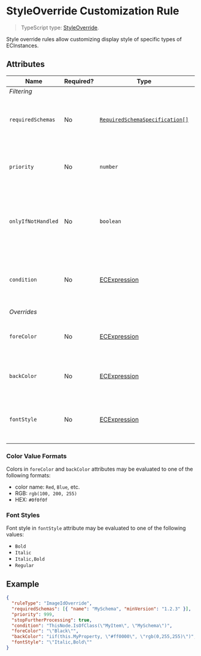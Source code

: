 # StyleOverride Customization Rule

> TypeScript type: [StyleOverride]($presentation-common).

Style override rules allow customizing display style of specific types of ECInstances.

## Attributes

| Name               | Required? | Type                                                                 | Default     | Meaning                                                                                  |
| ------------------ | --------- | -------------------------------------------------------------------- | ----------- | ---------------------------------------------------------------------------------------- |
| *Filtering*        |
| `requiredSchemas`  | No        | [`RequiredSchemaSpecification[]`](../Advanced/SchemaRequirements.md) | `[]`        | Specifications that define schema requirements for the rule to take effect.              |
| `priority`         | No        | `number`                                                             | `1000`      | Defines the order in which presentation rules are evaluated.                             |
| `onlyIfNotHandled` | No        | `boolean`                                                            | `false`     | Should this rule be ignored if there is already an existing rule with a higher priority. |
| `condition`        | No        | [ECExpression](./ECExpressions.md#rule-condition)                    | `""`        | Defines a condition for the rule, which needs to be met in order to execute it.          |
| *Overrides*        |
| `foreColor`        | No        | [ECExpression](./ECExpressions.md#override-value)                    | `""`        | An expression whose result evaluates to a [color value](#color-value-formats).           |
| `backColor`        | No        | [ECExpression](./ECExpressions.md#override-value)                    | `""`        | An expression whose result evaluates to a [color value](#color-value-formats).           |
| `fontStyle`        | No        | [ECExpression](./ECExpressions.md#override-value)                    | `"Regular"` | An expression whose result evaluates to a [font style value](#font-styles).              |

### Color Value Formats

Colors in `foreColor` and `backColor` attributes may be evaluated to one of the following formats:

- color name: `Red`, `Blue`, etc.
- RGB: `rgb(100, 200, 255)`
- HEX: `#0f0f0f`

### Font Styles

Font style in `fontStyle` attribute may be evaluated to one of the following values:

- `Bold`
- `Italic`
- `Italic,Bold`
- `Regular`

## Example

```JSON
{
  "ruleType": "ImageIdOverride",
  "requiredSchemas": [{ "name": "MySchema", "minVersion": "1.2.3" }],
  "priority": 999,
  "stopFurtherProcessing": true,
  "condition": "ThisNode.IsOfClass(\"MyItem\", \"MySchema\")",
  "foreColor": "\"Black\"",
  "backColor": "iif(this.MyProperty, \"#ff0000\", \"rgb(0,255,255)\")",
  "fontStyle": "\"Italic,Bold\""
}
```
